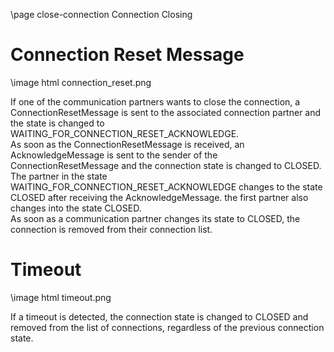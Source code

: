 \page close-connection Connection Closing

# Connection Reset Message

\image html connection_reset.png

If one of the communication partners wants to close the connection, a ConnectionResetMessage is sent to the associated
connection partner and the state is changed to WAITING_FOR_CONNECTION_RESET_ACKNOWLEDGE.  
As soon as the ConnectionResetMessage is received, an AcknowledgeMessage is sent to the sender of the
ConnectionResetMessage and the connection state is changed to CLOSED.   
The partner in the state WAITING_FOR_CONNECTION_RESET_ACKNOWLEDGE changes to the state CLOSED after receiving the
AcknowledgeMessage. the first partner also changes into the state CLOSED.  
As soon as a communication partner changes its state to CLOSED, the connection is removed from their connection list.

# Timeout

\image html timeout.png

If a timeout is detected, the connection state is changed to CLOSED and removed from the list of connections, regardless
of the previous connection state.

